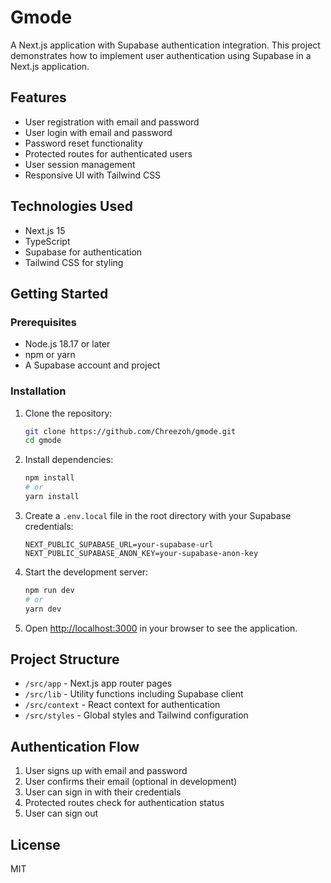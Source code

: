 # Gmode

A Next.js application with Supabase authentication integration. This project demonstrates how to implement user authentication using Supabase in a Next.js application.

## Features

- User registration with email and password
- User login with email and password
- Password reset functionality
- Protected routes for authenticated users
- User session management
- Responsive UI with Tailwind CSS

## Technologies Used

- Next.js 15
- TypeScript
- Supabase for authentication
- Tailwind CSS for styling

## Getting Started

### Prerequisites

- Node.js 18.17 or later
- npm or yarn
- A Supabase account and project

### Installation

1. Clone the repository:
   ```bash
   git clone https://github.com/Chreezoh/gmode.git
   cd gmode
   ```

2. Install dependencies:
   ```bash
   npm install
   # or
   yarn install
   ```

3. Create a `.env.local` file in the root directory with your Supabase credentials:
   ```
   NEXT_PUBLIC_SUPABASE_URL=your-supabase-url
   NEXT_PUBLIC_SUPABASE_ANON_KEY=your-supabase-anon-key
   ```

4. Start the development server:
   ```bash
   npm run dev
   # or
   yarn dev
   ```

5. Open [http://localhost:3000](http://localhost:3000) in your browser to see the application.

## Project Structure

- `/src/app` - Next.js app router pages
- `/src/lib` - Utility functions including Supabase client
- `/src/context` - React context for authentication
- `/src/styles` - Global styles and Tailwind configuration

## Authentication Flow

1. User signs up with email and password
2. User confirms their email (optional in development)
3. User can sign in with their credentials
4. Protected routes check for authentication status
5. User can sign out

## License

MIT
